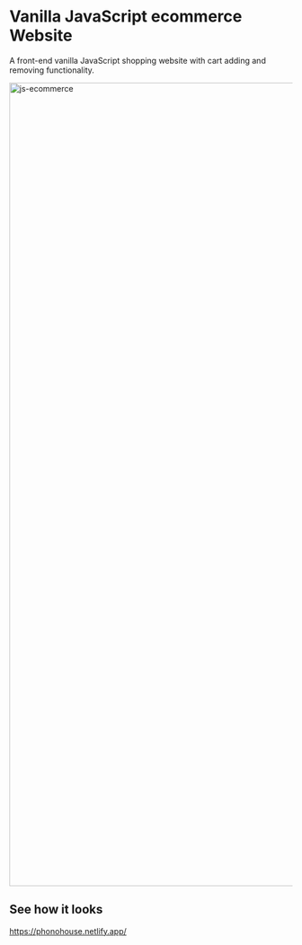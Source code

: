 # Vanilla JavaScript ecommerce Website
A front-end vanilla JavaScript shopping website with cart adding and removing functionality.

<img width="1431" alt="js-ecommerce" src="https://user-images.githubusercontent.com/42621649/202225984-21e9e30d-8407-4de6-8763-a5c19e4ebdc2.png">

## See how it looks
https://phonohouse.netlify.app/
